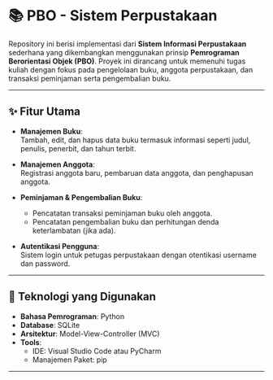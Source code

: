 # 📚 PBO - Sistem Perpustakaan

Repository ini berisi implementasi dari **Sistem Informasi Perpustakaan** sederhana yang dikembangkan menggunakan prinsip **Pemrograman Berorientasi Objek (PBO)**. Proyek ini dirancang untuk memenuhi tugas kuliah dengan fokus pada pengelolaan buku, anggota perpustakaan, dan transaksi peminjaman serta pengembalian buku.

---

## ✨ Fitur Utama

- **Manajemen Buku**:  
  Tambah, edit, dan hapus data buku termasuk informasi seperti judul, penulis, penerbit, dan tahun terbit.

- **Manajemen Anggota**:  
  Registrasi anggota baru, pembaruan data anggota, dan penghapusan anggota.

- **Peminjaman & Pengembalian Buku**:  
  - Pencatatan transaksi peminjaman buku oleh anggota.  
  - Pencatatan pengembalian buku dan perhitungan denda keterlambatan (jika ada).

- **Autentikasi Pengguna**:  
  Sistem login untuk petugas perpustakaan dengan otentikasi username dan password.

---

## 🔧 Teknologi yang Digunakan

- **Bahasa Pemrograman**: Python  
- **Database**: SQLite  
- **Arsitektur**: Model-View-Controller (MVC)  
- **Tools**:  
  - IDE: Visual Studio Code atau PyCharm  
  - Manajemen Paket: pip  

---
